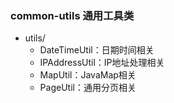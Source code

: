 
### common-utils 通用工具类

- utils/
    - DateTimeUtil：日期时间相关
    - IPAddressUtil：IP地址处理相关
    - MapUtil：JavaMap相关
    - PageUtil：通用分页相关
